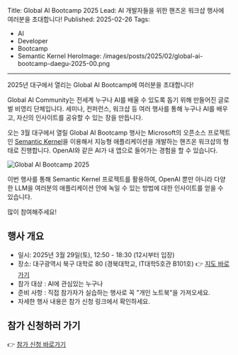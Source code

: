 Title: Global AI Bootcamp 2025
Lead: AI 개발자들을 위한 핸즈온 워크샵 행사에 여러분을 초대합니다!
Published: 2025-02-26
Tags:
  - AI
  - Developer
  - Bootcamp
  - Semantic Kernel
HeroImage: /images/posts/2025/02/global-ai-bootcamp-daegu-2025-00.png
---

2025년 대구에서 열리는 Global AI Bootcamp에 여러분을 초대합니다!

Global AI Community는 전세계 누구나 AI를 배울 수 있도록 돕기 위해 만들어진 글로벌 비영리 단체입니다. 세미나, 컨퍼런스, 워크샵 등 여러 행사를 통해 누구나 AI를 배우고, 자신의 인사이트를 공유할 수 있는 장을 만듭니다.

오는 3월 대구에서 열릴 Global AI Bootcamp 행사는 Microsoft의 오픈소스 프로젝트인 [Semantic Kernel][sk]을 이용해서 지능형 애플리케이션을 개발하는 핸즈온 워크샵의 형태로 진행합니다. OpenAI와 같은 AI가 내 앱으로 들어가는 경험을 할 수 있습니다.

![Global AI Bootcamp 2025][image-01]

이번 행사를 통해 Semantic Kernel 프로젝트를 활용하여, OpenAI 뿐만 아니라 다양한 LLM을 여러분의 애플리케이션 안에 녹일 수 있는 방법에 대한 인사이트를 얻을 수 있습니다.

많이 참여해주세요!

## 행사 개요

- 일시: 2025년 3월 29일(토), 12:50 - 18:30 (12시부터 입장)
- 장소: 대구광역시 북구 대학로 80 (경북대학교, IT대학5호관 B101호) 👉 [지도 바로가기][map]
- 참가 대상 : AI에 관심있는 누구나
- 준비 사항 : 직접 참가자가 실습하는 행사로 꼭 "개인 노트북"을 가져오세요.
- 자세한 행사 내용은 참가 신청 링크에서 확인하세요.

## 참가 신청하러 가기

👉 [참가 신청 바로가기][event-register]

[image-01]: /images/posts/2025/02/global-ai-bootcamp-daegu-2025-01.jpg

[sk]: https://aka.ms/semantic-kernel
[map]: https://naver.me/xKEFvbl4

[event-register]: https://bit.ly/globalaidaegu-bootcamp2025